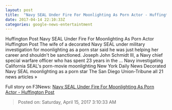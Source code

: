 ```yaml
---
layout: post
title:  "Navy SEAL Under Fire For Moonlighting As Porn Actor - Huffington Post"
date: 2017-04-14 22:10:33Z
categories: google-news-entertaintment
---
```


Huffington Post Navy SEAL Under Fire For Moonlighting As Porn Actor Huffington Post The wife of a decorated Navy SEAL under military investigation for moonlighting as a porn star said he was just helping her career and shouldn't be sanctioned. Joseph John Schmidt III, a Navy chief special warfare officer who has spent 23 years in the ... Navy investigating California SEAL's porn-movie moonlighting New York Daily News Decorated Navy SEAL moonlighting as a porn star The San Diego Union-Tribune all 21 news articles »


Full story on F3News: [Navy SEAL Under Fire For Moonlighting As Porn Actor - Huffington Post](http://www.f3nws.com/n/dfDKnH)

> Posted on: Saturday, April 15, 2017 3:10:33 AM

